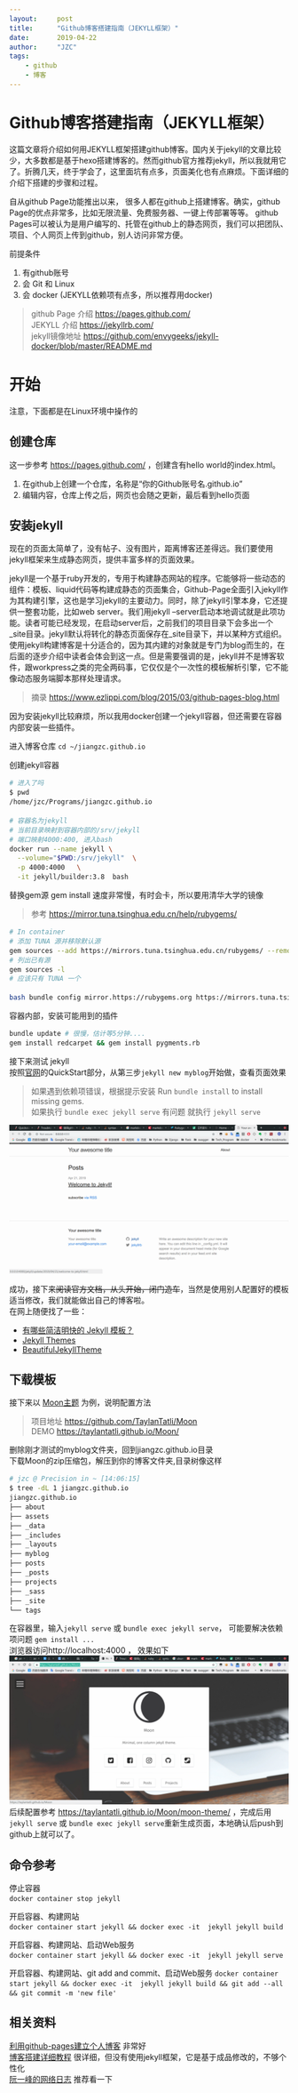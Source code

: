 ```yaml
---
layout:     post
title:      "Github博客搭建指南（JEKYLL框架）"
date:       2019-04-22
author:     "JZC"
tags:
    - github
    - 博客
---
```

# Github博客搭建指南（JEKYLL框架）

这篇文章将介绍如何用JEKYLL框架搭建github博客。国内关于jekyll的文章比较少，大多数都是基于hexo搭建博客的。然而github官方推荐jekyll，所以我就用它了。折腾几天，终于学会了，这里面坑有点多，页面美化也有点麻烦。下面详细的介绍下搭建的步骤和过程。

自从github Page功能推出以来， 很多人都在github上搭建博客。确实，github Page的优点非常多，比如无限流量、免费服务器、一键上传部署等等。
github Pages可以被认为是用户编写的、托管在github上的静态网页，我们可以把团队、项目、个人网页上传到github，别人访问非常方便。

前提条件
1. 有github账号
2. 会 Git 和 Linux
3. 会 docker (JEKYLL依赖项有点多，所以推荐用docker)

> github Page 介绍 https://pages.github.com/  
> JEKYLL 介绍 https://jekyllrb.com/  
> jekyll镜像地址 https://github.com/envygeeks/jekyll-docker/blob/master/README.md

# 开始
注意，下面都是在Linux环境中操作的  
## 创建仓库
这一步参考 https://pages.github.com/  ，创建含有hello world的index.html。  
1. 在github上创建一个仓库，名称是“你的Github账号名.github.io”  
2. 编辑内容，仓库上传之后，网页也会随之更新，最后看到hello页面  

## 安装jekyll
现在的页面太简单了，没有帖子、没有图片，距离博客还差得远。我们要使用jekyll框架来生成静态网页，提供丰富多样的页面效果。

jekyll是一个基于ruby开发的，专用于构建静态网站的程序。它能够将一些动态的组件：模板、liquid代码等构建成静态的页面集合，Github-Page全面引入jekyll作为其构建引擎，这也是学习jekyll的主要动力。同时，除了jekyll引擎本身，它还提供一整套功能，比如web server。我们用jekyll –server启动本地调试就是此项功能。读者可能已经发现，在启动server后，之前我们的项目目录下会多出一个_site目录。jekyll默认将转化的静态页面保存在_site目录下，并以某种方式组织。使用jekyll构建博客是十分适合的，因为其内建的对象就是专门为blog而生的，在后面的逐步介绍中读者会体会到这一点。但是需要强调的是，jekyll并不是博客软件，跟workpress之类的完全两码事，它仅仅是个一次性的模板解析引擎，它不能像动态服务端脚本那样处理请求。
> 摘录 https://www.ezlippi.com/blog/2015/03/github-pages-blog.html

因为安装jekyll比较麻烦，所以我用docker创建一个jekyll容器，但还需要在容器内部安装一些插件。  

进入博客仓库 `cd ~/jiangzc.github.io`  

创建jekyll容器
```bash 
# 进入了吗
$ pwd                  
/home/jzc/Programs/jiangzc.github.io

# 容器名为jekyll
# 当前目录映射到容器内部的/srv/jekyll
# 端口映射4000:400, 进入bash
docker run --name jekyll \
  --volume="$PWD:/srv/jekyll"  \
  -p 4000:4000	 \
  -it jekyll/builder:3.8  bash
```

替换gem源
gem install 速度非常慢，有时会卡，所以要用清华大学的镜像
> 参考 https://mirror.tuna.tsinghua.edu.cn/help/rubygems/

```bash
# In container
# 添加 TUNA 源并移除默认源
gem sources --add https://mirrors.tuna.tsinghua.edu.cn/rubygems/ --remove https://rubygems.org/
# 列出已有源
gem sources -l
# 应该只有 TUNA 一个

bash bundle config mirror.https://rubygems.org https://mirrors.tuna.tsinghua.edu.cn/rubygems
```

容器内部，安装可能用到的插件
```bash
bundle update # 很慢，估计等5分钟....
gem install redcarpet && gem install pygments.rb
```

接下来测试 jekyll  
按照[官网](https://jekyllrb.com/docs/)的QuickStart部分，从第三步`jekyll new myblog`开始做，查看页面效果
> 如果遇到依赖项错误，根据提示安装 Run `bundle install` to install missing gems.  
如果执行 `bundle exec jekyll serve` 有问题
就执行 `jekyll serve `

![](blog_pics/pic1.png)   

成功，接下来~~阅读官方文档，从头开始，闭门造车~~，当然是使用别人配置好的模板适当修改，我们就能做出自己的博客啦。    
在网上随便找了一些：
+ [有哪些简洁明快的 Jekyll 模板？](https://www.zhihu.com/question/20223939)
+ [Jekyll Themes](http://jekyllthemes.org/)
+ [BeautifulJekyllTheme](https://www.chairyfish.com/BeautifulJekyllTheme/)

## 下载模板
接下来以 [Moon主题](https://taylantatli.github.io/Moon/) 为例，说明配置方法  
> 项目地址 https://github.com/TaylanTatli/Moon   
> DEMO  https://taylantatli.github.io/Moon/

删除刚才测试的myblog文件夹，回到jiangzc.github.io目录   
下载Moon的zip压缩包，解压到你的博客文件夹,目录树像这样
```bash
# jzc @ Precision in ~ [14:06:15] 
$ tree -dL 1 jiangzc.github.io
jiangzc.github.io
├── about
├── assets
├── _data
├── _includes
├── _layouts
├── myblog
├── posts
├── _posts
├── projects
├── _sass
├── _site
└── tags
```
在容器里，输入`jekyll serve` 或 `bundle exec jekyll serve`， 可能要解决依赖项问题 `gem install ...`  
浏览器访问http://localhost:4000 ， 效果如下
![](blog_pics/pic2.png)
后续配置参考 https://taylantatli.github.io/Moon/moon-theme/ ，完成后用`jekyll serve` 或 `bundle exec jekyll serve`重新生成页面，本地确认后push到github上就可以了。

## 命令参考
停止容器   
`docker container stop jekyll` 

开启容器、构建网站  
`docker container start jekyll && docker exec -it  jekyll jekyll build`  

开启容器、构建网站、启动Web服务  
`docker container start jekyll && docker exec -it  jekyll jekyll serve`


开启容器、构建网站、git add and commit、启动Web服务
`docker container start jekyll && docker exec -it  jekyll jekyll build && git add --all && git commit -m 'new file'`
## 相关资料
[利用github-pages建立个人博客](https://www.ezlippi.com/blog/2015/03/github-pages-blog.html)  非常好   
[博客搭建详细教程](https://github.com/qiubaiying/qiubaiying.github.io/wiki/%E5%8D%9A%E5%AE%A2%E6%90%AD%E5%BB%BA%E8%AF%A6%E7%BB%86%E6%95%99%E7%A8%8B)
 很详细，但没有使用jekyll框架，它是基于成品修改的，不够个性化  
[阮一峰的网络日志](http://www.ruanyifeng.com/blog/2012/08/blogging_with_jekyll.html) 推荐看一下